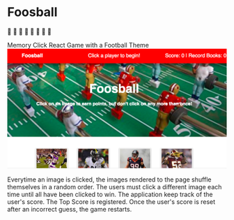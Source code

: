# Foosball
:football: :football: :football: :football: :football: :football: :football: :football:

Memory Click React Game with a Football Theme
![alt text](https://github.com/rockymia50/foosball/blob/master/P-FB.png?raw=true "Foosball") 


Everytime an image is clicked, the images rendered to the page shuffle themselves in a random order. The users must click a different image each time until all have been clicked to win.
The application keep track of the user's score. The Top Score is registered. Once the user's score is reset after an incorrect guess, the game restarts.

